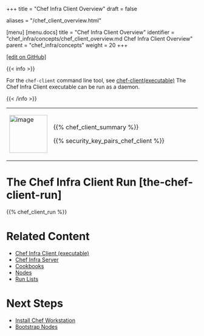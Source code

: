 +++
title = "Chef Infra Client Overview"
draft = false

aliases = "/chef_client_overview.html"

[menu]
  [menu.docs]
    title = "Chef Infra Client Overview"
    identifier = "chef_infra/concepts/chef_client_overview.md Chef Infra Client Overview"
    parent = "chef_infra/concepts"
    weight = 20
+++    

[\[edit on
GitHub\]](https://github.com/chef/chef-web-docs/blob/master/chef_master/source/chef_client_overview.rst)

{{< info >}}

For the `chef-client` command line tool, see
[chef-client(executable)](/ctl_chef_client.html) The Chef Infra Client
executable can be run as a daemon.

{{< /info >}}

<table>
<colgroup>
<col style="width: 19%" />
<col style="width: 80%" />
</colgroup>
<tbody>
<tr class="odd">
<td><p><img src="/images/icon_chef_client.svg" class="align-center" width="100" alt="image" /></p></td>
<td><p>{{% chef_client_summary %}}</p>
<p>{{% security_key_pairs_chef_client %}}</p></td>
</tr>
</tbody>
</table>

The Chef Infra Client Run [the-chef-client-run]
=========================

{{% chef_client_run %}}

Related Content
===============

-   [Chef Infra Client (executable)](/ctl_chef_client.html)
-   [Chef Infra Server](/server_overview/)
-   [Cookbooks](/cookbooks/)
-   [Nodes](/nodes/)
-   [Run Lists](/run_lists/)

Next Steps
==========

-   [Install Chef Workstation](/install_dk/)
-   [Bootstrap Nodes](/install_bootstrap/)
